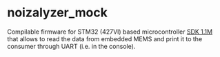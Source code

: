 # noizalyzer_mock
Compilable firmware for STM32 (427VI) based microcontroller [SDK 1.1M](https://lmt.spb.ru/%D0%BF%D1%80%D0%BE%D0%B4%D1%83%D0%BA%D1%86%D0%B8%D1%8F/sdk-1-1m/) that allows to read the data from embedded MEMS and print it to the consumer through UART (i.e. in the console).
